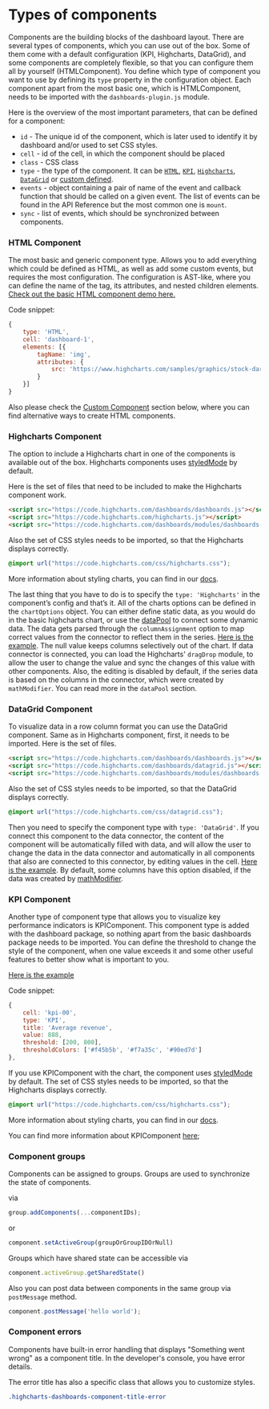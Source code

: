 Types of components
===

Components are the building blocks of the dashboard layout. There are several types of components, which you can use out of the box. Some of them come with a default configuration (KPI, Highcharts, DataGrid), and some components are completely flexible, so that you can configure them all by yourself (HTMLComponent). You define which type of component you want to use by defining its `type` property in the configuration object.
Each component apart from the most basic one, which is HTMLComponent, needs to be imported with the `dashboards-plugin.js` module.

Here is the overview of the most important parameters, that can be defined for a component:
* `id` - The unique id of the component, which is later used to identify it by dashboard and/or used to set CSS styles.
* `cell` - id of the cell, in which the component should be placed
* `class` - CSS class
* `type` - the type of the component. It can be [`HTML`](#html-component), [`KPI`](#kpi-component), [`Highcharts`](#highcharts-component),
[`DataGrid`](#datagrid-component) or [custom defined](https://www.highcharts.com/docs/dashboards/custom-component).
* `events` - object containing a pair of name of the event and callback function that should be called on a given event. The list of events can be found in the API Reference but the most common one is `mount`.
* `sync` - list of events, which should be synchronized between components.

### HTML Component
The most basic and generic component type. Allows you to add everything which could be defined as HTML, as well as add some custom events, but requires the most configuration. The configuration is AST-like, where you can define the name of the tag, its attributes, and nested children elements. [Check out the basic HTML component demo here.](https://www.highcharts.com/samples/embed/dashboards/components/component-html)

Code snippet:
```js
{
    type: 'HTML',
    cell: 'dashboard-1',
    elements: [{
        tagName: 'img',
        attributes: {
            src: 'https://www.highcharts.com/samples/graphics/stock-dark.svg'
        }
    }]
}
```
Also please check the [Custom Component](https://www.highcharts.com/docs/dashboards/custom-component) section below, where you can find alternative ways to create HTML components.

### Highcharts Component
The option to include a Highcharts chart in one of the components is available out of the box. 
Highcharts components uses [styledMode](https://api.highcharts.com/highcharts/chart.styledMode) by default.

Here is the set of files that need to be included to make the Highcharts component work.
```html
<script src="https://code.highcharts.com/dashboards/dashboards.js"></script>
<script src="https://code.highcharts.com/highcharts.js"></script>
<script src="https://code.highcharts.com/dashboards/modules/dashboards-plugin.js"></script>
```

Also the set of CSS styles needs to be imported, so that the Highcharts displays correctly.
```css
@import url("https://code.highcharts.com/css/highcharts.css");
```
More information about styling charts, you can find in our [docs](https://www.highcharts.com/docs/chart-design-and-style/style-by-css).

The last thing that you have to do is to specify the `type: 'Highcharts'` in the component’s config and that’s it. All of the charts options can be defined in the `chartOptions` object. You can either define static data, as you would do in the basic highcharts chart, or use the [dataPool](https://www.highcharts.com/docs/dashboards/data-handling) to connect some dynamic data. The data gets parsed through the `columnAssignment` option to map correct values from the connector to reflect them in the series.
[Here is the example](https://www.highcharts.com/samples/embed/dashboards/components/component-highcharts). The null value keeps columns selectively out of the chart. If data connector is connected, you can load the Highcharts' `dragDrop` module, to allow the user to change the value and sync the changes of this value with other components. Also, the editing is disabled by default, if the series data is based on the columns in the connector, which were created by `mathModifier`. You can read more in the `dataPool` section.

### DataGrid Component
To visualize data in a row column format you can use the DataGrid component. Same as in Highcharts component, first, it needs to be imported. Here is the set of files.
```html
<script src="https://code.highcharts.com/dashboards/dashboards.js"></script>
<script src="https://code.highcharts.com/dashboards/datagrid.js"></script>
<script src="https://code.highcharts.com/dashboards/modules/dashboards-plugin.js"></script>
```

Also the set of CSS styles needs to be imported, so that the DataGrid displays correctly.
```css
@import url("https://code.highcharts.com/css/datagrid.css");
```
Then you need to specify the component type with `type: 'DataGrid'`.
If you connect this component to the data connector, the content of the component will be automatically filled with data, and will allow the user to change the data in the data connector and automatically in all components that also are connected to this connector, by editing values in the cell. [Here is the example](https://www.highcharts.com/samples/nonav/dashboards/datagrid-component/datagrid-options). By default, some columns have this option disabled, if the data was created by [mathModifier](https://www.highcharts.com/docs/dashboards/data-handling#datamodifier).

### KPI Component
Another type of component type that allows you to visualize key performance indicators is KPIComponent. This component type is added with the dashboard package, so nothing apart from the basic dashboards package needs to be imported.
You can define the threshold to change the style of the component, when one value exceeds it and some other useful features to better show what is important to you.

[Here is the example](https://www.highcharts.com/samples/embed/dashboards/components/component-kpi)

Code snippet:
```js
{
    cell: 'kpi-00',
    type: 'KPI',
    title: 'Average revenue',
    value: 888,
    threshold: [200, 800],
    thresholdColors: ['#f45b5b', '#f7a35c', '#90ed7d']
},
```

If you use KPIComponent with the chart, the component uses [styledMode](https://api.highcharts.com/highcharts/chart.styledMode) by default.
The set of CSS styles needs to be imported, so that the Highcharts displays correctly.
```css
@import url("https://code.highcharts.com/css/highcharts.css");
```
More information about styling charts, you can find in our [docs](https://www.highcharts.com/docs/chart-design-and-style/style-by-css).

You can find more information about KPIComponent [here](https://www.highcharts.com/docs/dashboards/kpi-component);

### Component groups

Components can be assigned to groups. Groups are used to synchronize the state of components.

via
```js
group.addComponents(...componentIDs);
```

or
```js
component.setActiveGroup(groupOrGroupIDOrNull)
```

Groups which have shared state can be accessible via
```js
component.activeGroup.getSharedState()
```
Also you can post data between components in the same group via `postMessage` method.
```js
component.postMessage('hello world');
```

### Component errors
Components have built-in error handling that displays "Something went wrong" as a component title. In the developer's console, you have error details.

The error title has also a specific class that allows you to customize styles.
```css
.highcharts-dashboards-component-title-error
```
